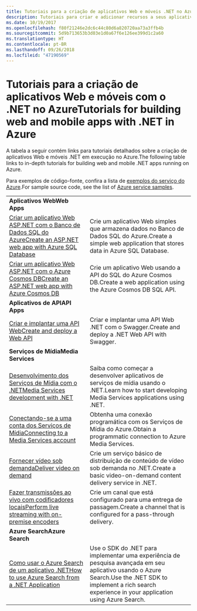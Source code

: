 ```yaml
---
title: Tutoriais para a criação de aplicativos Web e móveis .NET no Azure
description: Tutoriais para criar e adicionar recursos a seus aplicativos .NET Web e móveis usando os serviços do Azure.
ms.date: 10/19/2017
ms.openlocfilehash: f80f21246e2dc6c44c80d6a820720aa73a3ffb4b
ms.sourcegitcommit: 5d9b713653b3d03e1d0a67f6e126ee399d1c2a60
ms.translationtype: HT
ms.contentlocale: pt-BR
ms.lasthandoff: 09/26/2018
ms.locfileid: "47190569"
---
```

# <a name="tutorials-for-building-web-and-mobile-apps-with-net-in-azure"></a><span data-ttu-id="5b350-103">Tutoriais para a criação de aplicativos Web e móveis com o .NET no Azure</span><span class="sxs-lookup"><span data-stu-id="5b350-103">Tutorials for building web and mobile apps with .NET in Azure</span></span>

<span data-ttu-id="5b350-104">A tabela a seguir contém links para tutoriais detalhados sobre a criação de aplicativos Web e móveis .NET em execução no Azure.</span><span class="sxs-lookup"><span data-stu-id="5b350-104">The following table links to in-depth tutorials for building web and mobile .NET apps running on Azure.</span></span>

<span data-ttu-id="5b350-105">Para exemplos de código-fonte, confira a lista de [exemplos do serviço do Azure](https://azure.microsoft.com/resources/samples/?platform=dotnet).</span><span class="sxs-lookup"><span data-stu-id="5b350-105">For sample source code, see the list of [Azure service samples](https://azure.microsoft.com/resources/samples/?platform=dotnet).</span></span>

| | |
|---|---|
| <span data-ttu-id="5b350-106">**Aplicativos Web**</span><span class="sxs-lookup"><span data-stu-id="5b350-106">**Web Apps**</span></span>||
| <span data-ttu-id="5b350-107">[Criar um aplicativo Web ASP.NET com o Banco de Dados SQL do Azure][1]</span><span class="sxs-lookup"><span data-stu-id="5b350-107">[Create an ASP.NET web app with Azure SQL Database][1]</span></span> | <span data-ttu-id="5b350-108">Crie um aplicativo Web simples que armazena dados no Banco de Dados SQL do Azure.</span><span class="sxs-lookup"><span data-stu-id="5b350-108">Create a simple web application that stores data in Azure SQL Database.</span></span> | 
| <span data-ttu-id="5b350-109">[Criar um aplicativo Web ASP.NET com o Azure Cosmos DB][2]</span><span class="sxs-lookup"><span data-stu-id="5b350-109">[Create an ASP.NET web app with Azure Cosmos DB][2]</span></span> | <span data-ttu-id="5b350-110">Crie um aplicativo Web usando a API do SQL do Azure Cosmos DB.</span><span class="sxs-lookup"><span data-stu-id="5b350-110">Create a web application using the Azure Cosmos DB SQL API.</span></span> | 
| <span data-ttu-id="5b350-111">**Aplicativos de API**</span><span class="sxs-lookup"><span data-stu-id="5b350-111">**API Apps**</span></span>||
| <span data-ttu-id="5b350-112">[Criar e implantar uma API Web][3]</span><span class="sxs-lookup"><span data-stu-id="5b350-112">[Create and deploy a Web API][3]</span></span> | <span data-ttu-id="5b350-113">Criar e implantar uma API Web .NET com o Swagger.</span><span class="sxs-lookup"><span data-stu-id="5b350-113">Create and deploy a .NET Web API with Swagger.</span></span> | 
| <span data-ttu-id="5b350-114">**Serviços de Mídia**</span><span class="sxs-lookup"><span data-stu-id="5b350-114">**Media Services**</span></span> | |
| <span data-ttu-id="5b350-115">[Desenvolvimento dos Serviços de Mídia com o .NET][6]</span><span class="sxs-lookup"><span data-stu-id="5b350-115">[Media Services development with .NET][6]</span></span> | <span data-ttu-id="5b350-116">Saiba como começar a desenvolver aplicativos de serviços de mídia usando o .NET.</span><span class="sxs-lookup"><span data-stu-id="5b350-116">Learn how to start developing Media Services applications using .NET.</span></span> |
| <span data-ttu-id="5b350-117">[Conectando-se a uma conta dos Serviços de Mídia][7]</span><span class="sxs-lookup"><span data-stu-id="5b350-117">[Connecting to a Media Services account][7]</span></span> | <span data-ttu-id="5b350-118">Obtenha uma conexão programática com os Serviços de Mídia do Azure.</span><span class="sxs-lookup"><span data-stu-id="5b350-118">Obtain a programmatic connection to  Azure Media Services.</span></span> |
| <span data-ttu-id="5b350-119">[Fornecer vídeo sob demanda][4]</span><span class="sxs-lookup"><span data-stu-id="5b350-119">[Deliver video on demand][4]</span></span> | <span data-ttu-id="5b350-120">Crie um serviço básico de distribuição de conteúdo de vídeo sob demanda no .NET.</span><span class="sxs-lookup"><span data-stu-id="5b350-120">Create a basic video-on-demand content delivery service in .NET.</span></span> | 
| <span data-ttu-id="5b350-121">[Fazer transmissões ao vivo com codificadores locais][8]</span><span class="sxs-lookup"><span data-stu-id="5b350-121">[Perform live streaming with on-premise encoders ][8]</span></span> | <span data-ttu-id="5b350-122">Crie um canal que está configurado para uma entrega de passagem.</span><span class="sxs-lookup"><span data-stu-id="5b350-122">Create a channel that is configured for a pass-through delivery.</span></span> |
| <span data-ttu-id="5b350-123">**Azure Search**</span><span class="sxs-lookup"><span data-stu-id="5b350-123">**Azure Search**</span></span>||
| <span data-ttu-id="5b350-124">[Como usar o Azure Search de um aplicativo .NET][5]</span><span class="sxs-lookup"><span data-stu-id="5b350-124">[How to use Azure Search from a .NET Application][5]</span></span> | <span data-ttu-id="5b350-125">Use o SDK do .NET para implementar uma experiência de pesquisa avançada em seu aplicativo usando o Azure Search.</span><span class="sxs-lookup"><span data-stu-id="5b350-125">Use the .NET SDK to implement a rich search experience in your application using Azure Search.</span></span> | 



[1]: /azure/app-service-web/app-service-web-tutorial-dotnet-sqldatabase
[2]: /azure/cosmos-db/sql-api-dotnet-application
[3]: /azure/app-service-api/app-service-api-dotnet-get-started
[4]: /azure/media-services/media-services-dotnet-get-started
[5]: /azure/search/search-howto-dotnet-sdk
[6]: /azure/media-services/media-services-dotnet-how-to-use
[7]: /azure/media-services/media-services-dotnet-connect-programmatically
[8]: /azure/media-services/media-services-dotnet-live-encode-with-onpremises-encoders
